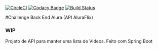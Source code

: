 [![CircleCI](https://circleci.com/gh/afmiguez/aluraflix-backend/tree/master.svg?style=svg)](https://circleci.com/gh/afmiguez/aluraflix-backend/tree/master)
[![Codacy Badge](https://app.codacy.com/project/badge/Grade/9509fe5e2abb42c0b6b93d0e996b8932)](https://www.codacy.com/gh/afmiguez/aluraflix-backend/dashboard?utm_source=github.com&amp;utm_medium=referral&amp;utm_content=afmiguez/aluraflix-backend&amp;utm_campaign=Badge_Grade)
[![Build Status](https://travis-ci.com/afmiguez/aluraflix-backend.svg?branch=master)](https://travis-ci.com/afmiguez/aluraflix-backend)

#Challenge Back End Alura (API AluraFlix)
### WIP
Projeto de API para manter uma lista de Videos.
Feito com Spring Boot


